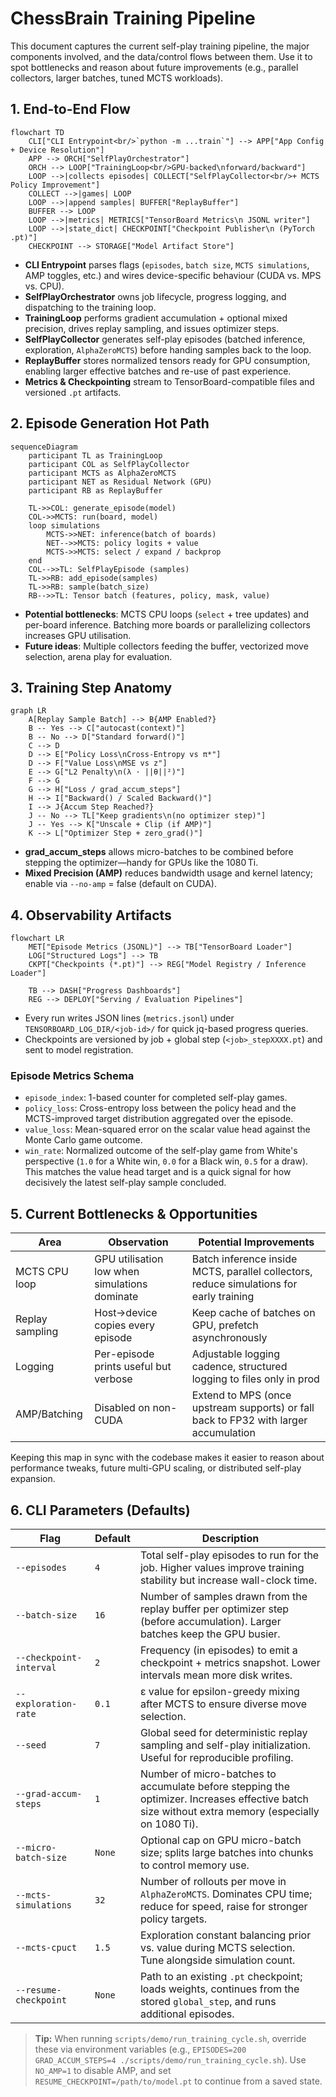 # ChessBrain Training Pipeline

This document captures the current self-play training pipeline, the major components involved, and the data/control flows between them. Use it to spot bottlenecks and reason about future improvements (e.g., parallel collectors, larger batches, tuned MCTS workloads).

## 1. End-to-End Flow

```mermaid
flowchart TD
    CLI["CLI Entrypoint<br/>`python -m ...train`"] --> APP["App Config + Device Resolution"]
    APP --> ORCH["SelfPlayOrchestrator"]
    ORCH --> LOOP["TrainingLoop<br/>GPU-backed\nforward/backward"]
    LOOP -->|collects episodes| COLLECT["SelfPlayCollector<br/>+ MCTS Policy Improvement"]
    COLLECT -->|games| LOOP
    LOOP -->|append samples| BUFFER["ReplayBuffer"]
    BUFFER --> LOOP
    LOOP -->|metrics| METRICS["TensorBoard Metrics\n JSONL writer"]
    LOOP -->|state_dict| CHECKPOINT["Checkpoint Publisher\n (PyTorch .pt)"]
    CHECKPOINT --> STORAGE["Model Artifact Store"]
```

- **CLI Entrypoint** parses flags (`episodes`, `batch size`, `MCTS simulations`, AMP toggles, etc.) and wires device-specific behaviour (CUDA vs. MPS vs. CPU).
- **SelfPlayOrchestrator** owns job lifecycle, progress logging, and dispatching to the training loop.
- **TrainingLoop** performs gradient accumulation + optional mixed precision, drives replay sampling, and issues optimizer steps.
- **SelfPlayCollector** generates self-play episodes (batched inference, exploration, `AlphaZeroMCTS`) before handing samples back to the loop.
- **ReplayBuffer** stores normalized tensors ready for GPU consumption, enabling larger effective batches and re-use of past experience.
- **Metrics & Checkpointing** stream to TensorBoard-compatible files and versioned `.pt` artifacts.

## 2. Episode Generation Hot Path

```mermaid
sequenceDiagram
    participant TL as TrainingLoop
    participant COL as SelfPlayCollector
    participant MCTS as AlphaZeroMCTS
    participant NET as Residual Network (GPU)
    participant RB as ReplayBuffer

    TL->>COL: generate_episode(model)
    COL->>MCTS: run(board, model)
    loop simulations
        MCTS->>NET: inference(batch of boards)
        NET-->>MCTS: policy logits + value
        MCTS->>MCTS: select / expand / backprop
    end
    COL-->>TL: SelfPlayEpisode (samples)
    TL->>RB: add_episode(samples)
    TL->>RB: sample(batch_size)
    RB-->>TL: Tensor batch (features, policy, mask, value)
```

- **Potential bottlenecks**: MCTS CPU loops (`select` + tree updates) and per-board inference. Batching more boards or parallelizing collectors increases GPU utilisation.
- **Future ideas**: Multiple collectors feeding the buffer, vectorized move selection, arena play for evaluation.

## 3. Training Step Anatomy

```mermaid
graph LR
    A[Replay Sample Batch] --> B{AMP Enabled?}
    B -- Yes --> C["autocast(context)"]
    B -- No --> D["Standard forward()"]
    C --> D
    D --> E["Policy Loss\nCross-Entropy vs π*"]
    D --> F["Value Loss\nMSE vs z"]
    E --> G["L2 Penalty\n(λ · ||θ||²)"]
    F --> G
    G --> H["Loss / grad_accum_steps"]
    H --> I["Backward() / Scaled Backward()"]
    I --> J{Accum Step Reached?}
    J -- No --> TL["Keep gradients\n(no optimizer step)"]
    J -- Yes --> K["Unscale + Clip (if AMP)"]
    K --> L["Optimizer Step + zero_grad()"]
```

- **grad_accum_steps** allows micro-batches to be combined before stepping the optimizer—handy for GPUs like the 1080 Ti.
- **Mixed Precision (AMP)** reduces bandwidth usage and kernel latency; enable via `--no-amp` = false (default on CUDA).

## 4. Observability Artifacts

```mermaid
flowchart LR
    MET["Episode Metrics (JSONL)"] --> TB["TensorBoard Loader"]
    LOG["Structured Logs"] --> TB
    CKPT["Checkpoints (*.pt)"] --> REG["Model Registry / Inference Loader"]

    TB --> DASH["Progress Dashboards"]
    REG --> DEPLOY["Serving / Evaluation Pipelines"]
```

- Every run writes JSON lines (`metrics.jsonl`) under `TENSORBOARD_LOG_DIR/<job-id>/` for quick jq-based progress queries.
- Checkpoints are versioned by job + global step (`<job>_stepXXXX.pt`) and sent to model registration.

### Episode Metrics Schema

- `episode_index`: 1-based counter for completed self-play games.
- `policy_loss`: Cross-entropy loss between the policy head and the MCTS-improved target distribution aggregated over the episode.
- `value_loss`: Mean-squared error on the scalar value head against the Monte Carlo game outcome.
- `win_rate`: Normalized outcome of the self-play game from White's perspective (`1.0` for a White win, `0.0` for a Black win, `0.5` for a draw). This matches the value head target and is a quick signal for how decisively the latest self-play sample concluded.

## 5. Current Bottlenecks & Opportunities

| Area | Observation | Potential Improvements |
|------|-------------|------------------------|
| MCTS CPU loop | GPU utilisation low when simulations dominate | Batch inference inside MCTS, parallel collectors, reduce simulations for early training |
| Replay sampling | Host→device copies every episode | Keep cache of batches on GPU, prefetch asynchronously |
| Logging | Per-episode prints useful but verbose | Adjustable logging cadence, structured logging to files only in prod |
| AMP/Batching | Disabled on non-CUDA | Extend to MPS (once upstream supports) or fall back to FP32 with larger accumulation |

Keeping this map in sync with the codebase makes it easier to reason about performance tweaks, future multi-GPU scaling, or distributed self-play expansion.

## 6. CLI Parameters (Defaults)

| Flag | Default | Description |
|------|---------|-------------|
| `--episodes` | `4` | Total self-play episodes to run for the job. Higher values improve training stability but increase wall-clock time. |
| `--batch-size` | `16` | Number of samples drawn from the replay buffer per optimizer step (before accumulation). Larger batches keep the GPU busier. |
| `--checkpoint-interval` | `2` | Frequency (in episodes) to emit a checkpoint + metrics snapshot. Lower intervals mean more disk writes. |
| `--exploration-rate` | `0.1` | ε value for epsilon-greedy mixing after MCTS to ensure diverse move selection. |
| `--seed` | `7` | Global seed for deterministic replay sampling and self-play initialization. Useful for reproducible profiling. |
| `--grad-accum-steps` | `1` | Number of micro-batches to accumulate before stepping the optimizer. Increases effective batch size without extra memory (especially on 1080 Ti). |
| `--micro-batch-size` | `None` | Optional cap on GPU micro-batch size; splits large batches into chunks to control memory use. |
| `--mcts-simulations` | `32` | Number of rollouts per move in `AlphaZeroMCTS`. Dominates CPU time; reduce for speed, raise for stronger policy targets. |
| `--mcts-cpuct` | `1.5` | Exploration constant balancing prior vs. value during MCTS selection. Tune alongside simulation count. |
| `--resume-checkpoint` | `None` | Path to an existing `.pt` checkpoint; loads weights, continues from the stored `global_step`, and runs additional episodes. |

> **Tip:** When running `scripts/demo/run_training_cycle.sh`, override these via environment variables (e.g., `EPISODES=200 GRAD_ACCUM_STEPS=4 ./scripts/demo/run_training_cycle.sh`). Use `NO_AMP=1` to disable AMP, and set `RESUME_CHECKPOINT=/path/to/model.pt` to continue from a saved state.
